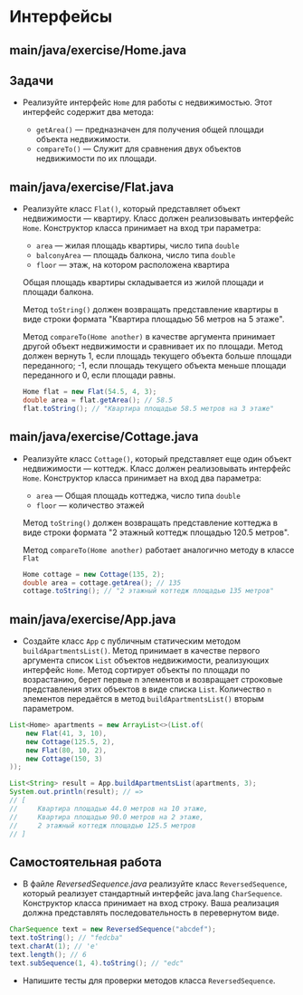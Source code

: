 # Интерфейсы

## main/java/exercise/Home.java

## Задачи

* Реализуйте интерфейс `Home` для работы с недвижимостью. Этот интерфейс содержит два метода:

  * `getArea()` — предназначен для получения общей площади объекта недвижимости.
  * `compareTo()` — Служит для сравнения двух объектов недвижимости по их площади.

## main/java/exercise/Flat.java

* Реализуйте класс `Flat()`, который представляет объект недвижимости — квартиру. Класс должен реализовывать интерфейс `Home`. Конструктор класса принимает на вход три параметра:

  * `area` — жилая площадь квартиры, число типа `double`
  * `balconyArea` — площадь балкона, число типа `double`
  * `floor` — этаж, на котором расположена квартира

   Общая площадь квартиры складывается из жилой площади и площади балкона.

   Метод `toString()` должен возвращать представление квартиры в виде строки формата "Квартира площадью 56 метров на 5 этаже".

   Метод `compareTo(Home another)` в качестве аргумента принимает другой объект недвижимости и сравнивает их по площади. Метод должен вернуть 1, если площадь текущего объекта больше площади переданного; -1, если площадь текущего объекта меньше площади переданного и 0, если площади равны.

  ```java
  Home flat = new Flat(54.5, 4, 3);
  double area = flat.getArea(); // 58.5
  flat.toString(); // "Квартира площадью 58.5 метров на 3 этаже"
  ```

## main/java/exercise/Cottage.java

* Реализуйте класс `Cottage()`, который представляет еще один объект недвижимости — коттедж. Класс должен реализовывать интерфейс `Home`. Конструктор класса принимает на вход два параметра:

  * `area` — Общая площадь коттеджа, число типа `double`
  * `floor` — количество этажей

   Метод `toString()` должен возвращать представление коттеджа в виде строки формата "2 этажный коттедж площадью 120.5 метров".

   Метод `compareTo(Home another)` работает аналогично методу в классе `Flat`

  ```java
  Home cottage = new Cottage(135, 2);
  double area = cottage.getArea(); // 135
  cottage.toString(); // "2 этажный коттедж площадью 135 метров"
  ```

## main/java/exercise/App.java

* Создайте класс `App` с публичным статическим методом `buildApartmentsList()`. Метод принимает в качестве первого аргумента список `List` объектов недвижимости, реализующих интерфейс `Home`. Метод сортирует объекты по площади по возрастанию, берет первые n элементов и возвращает  строковые представления этих объектов в виде списка `List`. Количество `n` элементов передаётся в метод `buildApartmentsList()` вторым параметром.

```java
List<Home> apartments = new ArrayList<>(List.of(
    new Flat(41, 3, 10),
    new Cottage(125.5, 2),
    new Flat(80, 10, 2),
    new Cottage(150, 3)
));

List<String> result = App.buildApartmentsList(apartments, 3);
System.out.println(result); // =>
// [
//     Квартира площадью 44.0 метров на 10 этаже,
//     Квартира площадью 90.0 метров на 2 этаже,
//     2 этажный коттедж площадью 125.5 метров
// ]
```

## Самостоятельная работа

* В файле *ReversedSequence.java* реализуйте класс `ReversedSequence`, который реализует стандартный интерфейс java.lang `CharSequence`. Конструктор класса принимает на вход строку. Ваша реализация должна представлять последовательность в перевернутом виде.

```java
CharSequence text = new ReversedSequence("abcdef");
text.toString(); // "fedcba"
text.charAt(1); // 'e'
text.length(); // 6
text.subSequence(1, 4).toString(); // "edc"
```

* Напишите тесты для проверки методов класса `ReversedSequence`.
